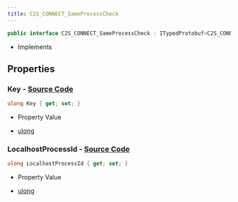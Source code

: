 ```yaml
---
title: C2S_CONNECT_SameProcessCheck
---
```


```csharp
public interface C2S_CONNECT_SameProcessCheck : ITypedProtobuf<C2S_CONNECT_SameProcessCheck>, INativeHandle
```

- Implements

## Properties

### **Key** - [Source Code](https://github.com/swiftly-solution/swiftlys2/blob/main/managed/src/SwiftlyS2.Generated/Protobufs/Interfaces/C2S_CONNECT_SameProcessCheck.cs#L16)

```csharp
ulong Key { get; set; }
```

- Property Value

- [ulong](https://learn.microsoft.com/dotnet/api/system.uint64)

### **LocalhostProcessId** - [Source Code](https://github.com/swiftly-solution/swiftlys2/blob/main/managed/src/SwiftlyS2.Generated/Protobufs/Interfaces/C2S_CONNECT_SameProcessCheck.cs#L13)

```csharp
ulong LocalhostProcessId { get; set; }
```

- Property Value

- [ulong](https://learn.microsoft.com/dotnet/api/system.uint64)

